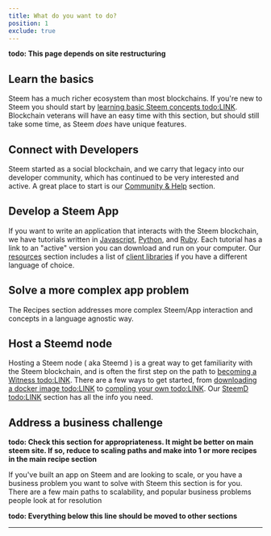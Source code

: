 ```yaml
---
title: What do you want to do?
position: 1
exclude: true
---
```


**todo: This page depends on site restructuring**



## Learn the basics
Steem has a much richer ecosystem than most blockchains. If you're new to Steem you should start by [learning basic 
Steem concepts todo:LINK](http://www.sens.org). Blockchain veterans will have an easy time with this section, but should still 
take some time, as Steem _does_ have unique features.

## Connect with Developers
Steem started as a social blockchain, and we carry that legacy into our developer community, which has continued to be 
very interested and active. A great place to start is our [Community & Help](/resources/#resources-developeradvocate) 
section.

## Develop a Steem App
If you want to write an application that interacts with the Steem blockchain, we have tutorials written in [Javascript](/tutorials/#tutorials-javascript), 
[Python](/tutorials/#tutorials-python), and [Ruby](/tutorials/#tutorials-ruby). Each tutorial has a link to an "active" version you can download and run on your computer. Our 
[resources](/resources) section includes a list of [client libraries](/resources/#resources-client-libs) if you have a different language of choice.

## Solve a more complex app problem
The Recipes section addresses more complex Steem/App interaction and concepts in a language agnostic way.

## Host a Steemd node
Hosting a Steem node ( aka Steemd ) is a great way to get familiarity with the Steem blockchain, and is often the first
step on the path to [becoming a Witness todo:LINK](http://www.sens.org). There are a few ways to get started, from
[downloading a docker image todo:LINK](http://www.sens.org) to [compling your own todo:LINK](http://www.sens.org). Our [SteemD todo:LINK](http://www.sens.org) section has all the info you need.


## Address a business challenge

**todo: Check this section for appropriateness. It might be better on main steem site. If so, reduce to scaling
paths and make into 1 or more recipes in the main recipe section**

If you've built an app on Steem and are looking to scale, or you have a business problem you want to solve with Steem
this section is for you. There are a few main paths to scalability, and popular business problems people look at for
resolution 


**todo: Everything below this line should be moved to other sections**
<HR>
